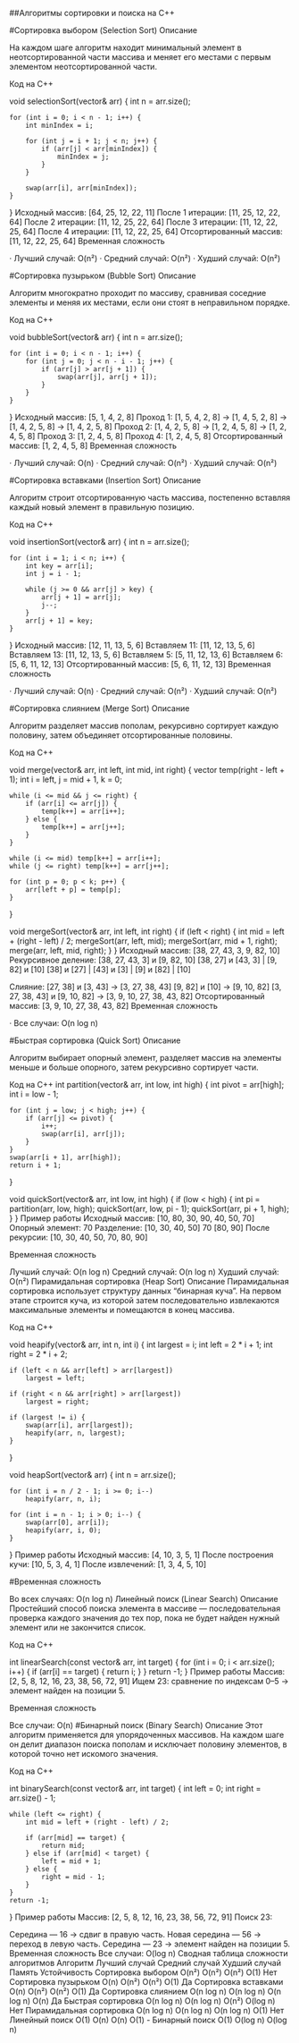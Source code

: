 ##Алгоритмы сортировки и поиска на C++

#Сортировка выбором (Selection Sort)
Описание

На каждом шаге алгоритм находит минимальный элемент в неотсортированной части массива и меняет его местами с первым элементом неотсортированной части.

Код на C++

void selectionSort(vector<int>& arr) {
    int n = arr.size();
    
    for (int i = 0; i < n - 1; i++) {
        int minIndex = i;
        
        for (int j = i + 1; j < n; j++) {
            if (arr[j] < arr[minIndex]) {
                minIndex = j;
            }
        }
        
        swap(arr[i], arr[minIndex]);
    }
}
Исходный массив: [64, 25, 12, 22, 11]
После 1 итерации: [11, 25, 12, 22, 64]
После 2 итерации: [11, 12, 25, 22, 64]
После 3 итерации: [11, 12, 22, 25, 64]
После 4 итерации: [11, 12, 22, 25, 64]
Отсортированный массив: [11, 12, 22, 25, 64]
Временная сложность

· Лучший случай: O(n²) · Средний случай: O(n²) · Худший случай: O(n²)

#Сортировка пузырьком (Bubble Sort)
Описание

Алгоритм многократно проходит по массиву, сравнивая соседние элементы и меняя их местами, если они стоят в неправильном порядке.

Код на C++

void bubbleSort(vector<int>& arr) {
    int n = arr.size();
    
    for (int i = 0; i < n - 1; i++) {
        for (int j = 0; j < n - i - 1; j++) {
            if (arr[j] > arr[j + 1]) {
                swap(arr[j], arr[j + 1]);
            }
        }
    }
}
Исходный массив: [5, 1, 4, 2, 8]
Проход 1: [1, 5, 4, 2, 8] -> [1, 4, 5, 2, 8] -> [1, 4, 2, 5, 8] -> [1, 4, 2, 5, 8]
Проход 2: [1, 4, 2, 5, 8] -> [1, 2, 4, 5, 8] -> [1, 2, 4, 5, 8]
Проход 3: [1, 2, 4, 5, 8]
Проход 4: [1, 2, 4, 5, 8]
Отсортированный массив: [1, 2, 4, 5, 8]
Временная сложность

· Лучший случай: O(n) · Средний случай: O(n²) · Худший случай: O(n²)

#Сортировка вставками (Insertion Sort)
Описание

Алгоритм строит отсортированную часть массива, постепенно вставляя каждый новый элемент в правильную позицию.

Код на C++

void insertionSort(vector<int>& arr) {
    int n = arr.size();
    
    for (int i = 1; i < n; i++) {
        int key = arr[i];
        int j = i - 1;
        
        while (j >= 0 && arr[j] > key) {
            arr[j + 1] = arr[j];
            j--;
        }
        arr[j + 1] = key;
    }
}
Исходный массив: [12, 11, 13, 5, 6]
Вставляем 11: [11, 12, 13, 5, 6]
Вставляем 13: [11, 12, 13, 5, 6]
Вставляем 5: [5, 11, 12, 13, 6]
Вставляем 6: [5, 6, 11, 12, 13]
Отсортированный массив: [5, 6, 11, 12, 13]
Временная сложность

· Лучший случай: O(n) · Средний случай: O(n²) · Худший случай: O(n²)

#Сортировка слиянием (Merge Sort)
Описание

Алгоритм разделяет массив пополам, рекурсивно сортирует каждую половину, затем объединяет отсортированные половины.

Код на C++

void merge(vector<int>& arr, int left, int mid, int right) {
    vector<int> temp(right - left + 1);
    int i = left, j = mid + 1, k = 0;
    
    while (i <= mid && j <= right) {
        if (arr[i] <= arr[j]) {
            temp[k++] = arr[i++];
        } else {
            temp[k++] = arr[j++];
        }
    }
    
    while (i <= mid) temp[k++] = arr[i++];
    while (j <= right) temp[k++] = arr[j++];
    
    for (int p = 0; p < k; p++) {
        arr[left + p] = temp[p];
    }
}

void mergeSort(vector<int>& arr, int left, int right) {
    if (left < right) {
        int mid = left + (right - left) / 2;
        mergeSort(arr, left, mid);
        mergeSort(arr, mid + 1, right);
        merge(arr, left, mid, right);
    }
}
Исходный массив: [38, 27, 43, 3, 9, 82, 10]
Рекурсивное деление:
[38, 27, 43, 3] и [9, 82, 10]
[38, 27] и [43, 3] | [9, 82] и [10]
[38] и [27] | [43] и [3] | [9] и [82] | [10]

Слияние:
[27, 38] и [3, 43] -> [3, 27, 38, 43]
[9, 82] и [10] -> [9, 10, 82]
[3, 27, 38, 43] и [9, 10, 82] -> [3, 9, 10, 27, 38, 43, 82]
Отсортированный массив: [3, 9, 10, 27, 38, 43, 82]
Временная сложность

· Все случаи: O(n log n)

#Быстрая сортировка (Quick Sort)
Описание

Алгоритм выбирает опорный элемент, разделяет массив на элементы меньше и больше опорного, затем рекурсивно сортирует части.

Код на C++
int partition(vector<int>& arr, int low, int high) {
    int pivot = arr[high];
    int i = low - 1;
    
    for (int j = low; j < high; j++) {
        if (arr[j] <= pivot) {
            i++;
            swap(arr[i], arr[j]);
        }
    }
    swap(arr[i + 1], arr[high]);
    return i + 1;
}

void quickSort(vector<int>& arr, int low, int high) {
    if (low < high) {
        int pi = partition(arr, low, high);
        quickSort(arr, low, pi - 1);
        quickSort(arr, pi + 1, high);
    }
}
Пример работы
Исходный массив: [10, 80, 30, 90, 40, 50, 70]
Опорный элемент: 70
Разделение: [10, 30, 40, 50] 70 [80, 90]
После рекурсии: [10, 30, 40, 50, 70, 80, 90]

Временная сложность

Лучший случай: O(n log n)
Средний случай: O(n log n)
Худший случай: O(n²)
Пирамидальная сортировка (Heap Sort)
Описание
Пирамидальная сортировка использует структуру данных “бинарная куча”. На первом этапе строится куча, из которой затем последовательно извлекаются максимальные элементы и помещаются в конец массива.

Код на C++

void heapify(vector<int>& arr, int n, int i) {
    int largest = i;
    int left = 2 * i + 1;
    int right = 2 * i + 2;
    
    if (left < n && arr[left] > arr[largest])
        largest = left;
    
    if (right < n && arr[right] > arr[largest])
        largest = right;
    
    if (largest != i) {
        swap(arr[i], arr[largest]);
        heapify(arr, n, largest);
    }
}

void heapSort(vector<int>& arr) {
    int n = arr.size();
    
    for (int i = n / 2 - 1; i >= 0; i--)
        heapify(arr, n, i);
    
    for (int i = n - 1; i > 0; i--) {
        swap(arr[0], arr[i]);
        heapify(arr, i, 0);
    }
}
Пример работы
Исходный массив: [4, 10, 3, 5, 1]
После построения кучи: [10, 5, 3, 4, 1]
После извлечений: [1, 3, 4, 5, 10]

#Временная сложность

Во всех случаях: O(n log n)
Линейный поиск (Linear Search)
Описание
Простейший способ поиска элемента в массиве — последовательная проверка каждого значения до тех пор, пока не будет найден нужный элемент или не закончится список.

Код на C++

int linearSearch(const vector<int>& arr, int target) {
    for (int i = 0; i < arr.size(); i++) {
        if (arr[i] == target) {
            return i;
        }
    }
    return -1;
}
Пример работы
Массив: [2, 5, 8, 12, 16, 23, 38, 56, 72, 91]
Ищем 23: сравнение по индексам 0–5 → элемент найден на позиции 5.

Временная сложность

Все случаи: O(n)
#Бинарный поиск (Binary Search)
Описание
Этот алгоритм применяется для упорядоченных массивов. На каждом шаге он делит диапазон поиска пополам и исключает половину элементов, в которой точно нет искомого значения.

Код на C++

int binarySearch(const vector<int>& arr, int target) {
    int left = 0;
    int right = arr.size() - 1;
    
    while (left <= right) {
        int mid = left + (right - left) / 2;
        
        if (arr[mid] == target) {
            return mid;
        } else if (arr[mid] < target) {
            left = mid + 1;
        } else {
            right = mid - 1;
        }
    }
    return -1;
}
Пример работы
Массив: [2, 5, 8, 12, 16, 23, 38, 56, 72, 91]
Поиск 23:

Середина — 16 → сдвиг в правую часть.
Новая середина — 56 → переход в левую часть.
Середина — 23 → элемент найден на позиции 5.
Временная сложность
Все случаи: O(log n)
Сводная таблица сложности алгоритмов
Алгоритм	Лучший случай	Средний случай	Худший случай	Память	Устойчивость
Сортировка выбором	O(n²)	O(n²)	O(n²)	O(1)	Нет
Сортировка пузырьком	O(n)	O(n²)	O(n²)	O(1)	Да
Сортировка вставками	O(n)	O(n²)	O(n²)	O(1)	Да
Сортировка слиянием	O(n log n)	O(n log n)	O(n log n)	O(n)	Да
Быстрая сортировка	O(n log n)	O(n log n)	O(n²)	O(log n)	Нет
Пирамидальная сортировка	O(n log n)	O(n log n)	O(n log n)	O(1)	Нет
Линейный поиск	O(1)	O(n)	O(n)	O(1)	-
Бинарный поиск	O(1)	O(log n)	O(log n)

